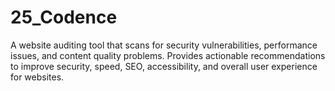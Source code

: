 # 25_Codence
A website auditing tool that scans for security vulnerabilities, performance issues, and content quality problems. Provides actionable recommendations to improve security, speed, SEO, accessibility, and overall user experience for websites.
